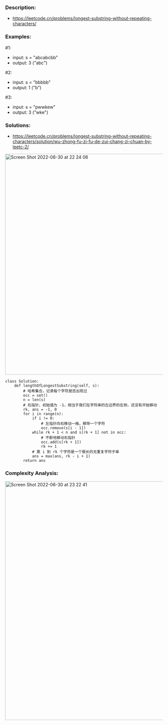 ### Description:
- https://leetcode.cn/problems/longest-substring-without-repeating-characters/

### Examples:
#1: 
- input: s = "abcabcbb"
- output: 3 ("abc")

#2:
- input: s = "bbbbb"
- output: 1 ("b")

#3:
- input: s = "pwwkew"
- output: 3 ("wke")

### Solutions:
- https://leetcode.cn/problems/longest-substring-without-repeating-characters/solution/wu-zhong-fu-zi-fu-de-zui-chang-zi-chuan-by-leetc-2/

<img width="705" alt="Screen Shot 2022-06-30 at 22 24 06" src="https://user-images.githubusercontent.com/49216429/176811043-138364ed-85aa-4320-a302-cd6dfe86a1ee.png">

```
class Solution:
    def lengthOfLongestSubstring(self, s):
        # 哈希集合，记录每个字符是否出现过
        occ = set()
        n = len(s)
        # 右指针，初始值为 -1，相当于我们在字符串的左边界的左侧，还没有开始移动
        rk, ans = -1, 0
        for i in range(n):
            if i != 0:
                # 左指针向右移动一格，移除一个字符
                occ.remove(s[i - 1])
            while rk + 1 < n and s[rk + 1] not in occ:
                # 不断地移动右指针
                occ.add(s[rk + 1])
                rk += 1
            # 第 i 到 rk 个字符是一个极长的无重复字符子串
            ans = max(ans, rk - i + 1)
        return ans
```

### Complexity Analysis:
<img width="762" alt="Screen Shot 2022-06-30 at 23 22 41" src="https://user-images.githubusercontent.com/49216429/176817206-95da0f3f-4d95-4554-9669-9c8ec55c2604.png">
